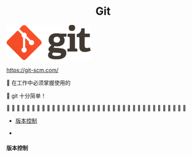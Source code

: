 <h1 align=center>Git</h1>

 ![logo@2x](/images/logo%402x.png)

https://git-scm.com/

:tada: 在工作中必须掌握使用的

:trident: git 十分简单！

:tanabata_tree: :tanabata_tree: :tanabata_tree: :tanabata_tree: :tanabata_tree: :tanabata_tree: :tanabata_tree: :tanabata_tree: :tanabata_tree: :tanabata_tree: :tanabata_tree: :tanabata_tree: :tanabata_tree: :tanabata_tree: :tanabata_tree: :tanabata_tree: :tanabata_tree: :tanabata_tree: :tanabata_tree: :tanabata_tree: :tanabata_tree: :tanabata_tree: :tanabata_tree: :tanabata_tree: :tanabata_tree: :tanabata_tree: :tanabata_tree: :tanabata_tree: :tanabata_tree: :tanabata_tree: :tanabata_tree: :tanabata_tree: :tanabata_tree: :tanabata_tree: :tanabata_tree: :tanabata_tree: 

- [版本控制](#版本控制)

- 



#### 版本控制


